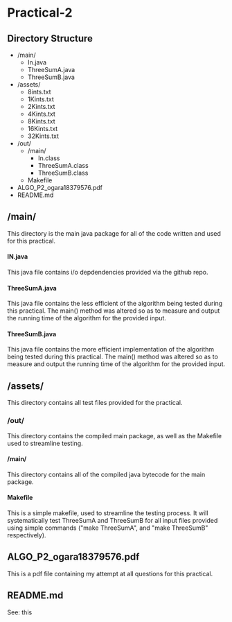 # Practical-2
## Directory Structure
  * /main/
    * In.java
    * ThreeSumA.java
    * ThreeSumB.java
  * /assets/
    * 8ints.txt
    * 1Kints.txt
    * 2Kints.txt
    * 4Kints.txt
    * 8Kints.txt
    * 16Kints.txt
    * 32Kints.txt
  * /out/
    * /main/
      * In.class
      * ThreeSumA.class
      * ThreeSumB.class
    * Makefile
  * ALGO\_P2\_ogara18379576.pdf
  * README.md

## /main/
This directory is the main java package for all of the code written and used for this practical.
#### IN.java
This java file contains i/o depdendencies provided via the github repo.
#### ThreeSumA.java
This java file contains the less efficient of the algorithm being tested during this practical. The main() method was altered so as to measure and output the running time of the algorithm for the provided input.
#### ThreeSumB.java
This java file contains the more efficient implementation of the algorithm being tested during this practical. The main() method was altered so as to measure and output the running time of the algorithm for the provided input.

## /assets/
This directory contains all test files provided for the practical.
### /out/
This directory contains the compiled main package, as well as the Makefile used to streamline testing.
#### /main/
This directory contains all of the compiled java bytecode for the main package.
#### Makefile
This is a simple makefile, used to streamline the testing process. It will systematically test ThreeSumA and ThreeSumB for all input files provided using simple commands ("make ThreeSumA", and "make ThreeSumB" respectively).

## ALGO_P2_ogara18379576.pdf
This is a pdf file containing my attempt at all questions for this practical.

## README.md
See: this
